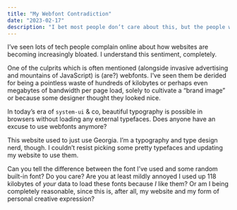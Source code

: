 ```yaml
---
title: "My Webfont Contradiction"
date: "2023-02-17"
description: "I bet most people don’t care about this, but the people who do, care a lot"
---
```


I’ve seen lots of tech people complain online
about how websites are becoming
increasingly bloated.
I understand this sentiment,
completely.

One of the culprits which is often mentioned
(alongside invasive advertising
and mountains of JavaScript)
is (are?) webfonts.
I’ve seen them be derided for being
a pointless waste of hundreds of kilobytes
or perhaps even megabytes of bandwidth
per page load,
solely to cultivate a “brand image”
or because some designer
thought they looked nice.

In today’s era of `system-ui` & co,
beautiful typography is possible in browsers
without loading any external typefaces.
Does anyone have
an excuse to use webfonts anymore?

This website used to just use Georgia.
I’m a typography and type design nerd, though.
I couldn’t resist picking some pretty typefaces
and updating my website to use them.

Can you tell the difference between
the font I’ve used and some random built-in font?
Do you care?
Are you at least mildly annoyed
I used up 118 kilobytes of _your_ data
to load these fonts
because _I_ like them?
Or am I being completely reasonable,
since this is, after all,
my website and my form of
personal creative expression?
